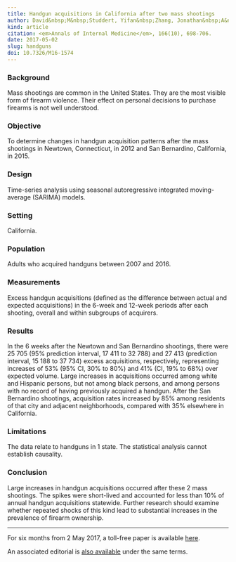```yaml
---
title: Handgun acquisitions in California after two mass shootings
author: David&nbsp;M&nbsp;Studdert, Yifan&nbsp;Zhang, Jonathan&nbsp;A&nbsp;Rodden, Rob&nbsp;J&nbsp;Hyndman, Garen&nbsp;J&nbsp;Wintemute
kind: article
citation: <em>Annals of Internal Medicine</em>, 166(10), 698-706.
date: 2017-05-02
slug: handguns
doi: 10.7326/M16-1574
---
```


### Background

Mass shootings are common in the United States. They are the most visible form of firearm violence. Their effect on personal decisions to purchase firearms is not well understood.

### Objective

To determine changes in handgun acquisition patterns after the mass shootings in Newtown, Connecticut, in 2012 and San Bernardino, California, in 2015.

### Design

Time-series analysis using seasonal autoregressive integrated moving-average (SARIMA) models.

### Setting

California.

### Population

Adults who acquired handguns between 2007 and 2016.

### Measurements

Excess handgun acquisitions (defined as the difference between actual and expected acquisitions) in the 6-week and 12-week periods after each shooting, overall and within subgroups of acquirers.

### Results

In the 6 weeks after the Newtown and San Bernardino shootings, there were 25 705 (95% prediction interval, 17 411 to 32 788) and 27 413 (prediction interval, 15 188 to 37 734) excess acquisitions, respectively, representing increases of 53% (95% CI, 30% to 80%) and 41% (CI, 19% to 68%) over expected volume. Large increases in acquisitions occurred among white and Hispanic persons, but not among black persons, and among persons with no record of having previously acquired a handgun. After the San Bernardino shootings, acquisition rates increased by 85% among residents of that city and adjacent neighborhoods, compared with 35% elsewhere in California.

### Limitations

The data relate to handguns in 1 state. The statistical analysis cannot establish causality.

### Conclusion

Large increases in handgun acquisitions occurred after these 2 mass shootings. The spikes were short-lived and accounted for less than 10% of annual handgun acquisitions statewide. Further research should examine whether repeated shocks of this kind lead to substantial increases in the prevalence of firearm ownership.

* * *

For six months from 2 May 2017, a toll-free paper is available [here](http://annals.org/article.aspx?articleId=2624284&guestAccessKey=f80a7e60-5a77-4dec-ba00-a1ede175b0e2).

An associated editorial is [also available](http://annals.org/article.aspx?articleId=2624992&guestAccessKey=7904b26f-52ef-4735-9a34-0cfdb8a3db37) under the same terms.

